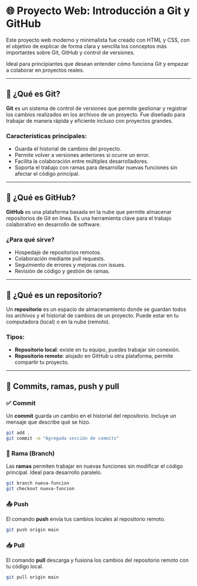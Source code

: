 # 🌐 Proyecto Web: Introducción a Git y GitHub

Este proyecto web moderno y minimalista fue creado con HTML y CSS, con el objetivo de explicar de forma clara y sencilla los conceptos más importantes sobre Git, GitHub y control de versiones.

Ideal para principiantes que desean entender cómo funciona Git y empezar a colaborar en proyectos reales.

---

## 🧠 ¿Qué es Git?

**Git** es un sistema de control de versiones que permite gestionar y registrar los cambios realizados en los archivos de un proyecto. Fue diseñado para trabajar de manera rápida y eficiente incluso con proyectos grandes.

### Características principales:
- Guarda el historial de cambios del proyecto.
- Permite volver a versiones anteriores si ocurre un error.
- Facilita la colaboración entre múltiples desarrolladores.
- Soporta el trabajo con ramas para desarrollar nuevas funciones sin afectar el código principal.

---

## 🐙 ¿Qué es GitHub?

**GitHub** es una plataforma basada en la nube que permite almacenar repositorios de Git en línea. Es una herramienta clave para el trabajo colaborativo en desarrollo de software.

### ¿Para qué sirve?
- Hospedaje de repositorios remotos.
- Colaboración mediante pull requests.
- Seguimiento de errores y mejoras con issues.
- Revisión de código y gestión de ramas.

---

## 📁 ¿Qué es un repositorio?

Un **repositorio** es un espacio de almacenamiento donde se guardan todos los archivos y el historial de cambios de un proyecto. Puede estar en tu computadora (local) o en la nube (remoto).

### Tipos:
- **Repositorio local**: existe en tu equipo, puedes trabajar sin conexión.
- **Repositorio remoto**: alojado en GitHub u otra plataforma, permite compartir tu proyecto.

---

## 🔧 Commits, ramas, push y pull

### ✅ Commit

Un **commit** guarda un cambio en el historial del repositorio. Incluye un mensaje que describe qué se hizo.

```bash
git add .
git commit -m "Agregada sección de commits"
```

### 🌿 Rama (Branch)

Las **ramas** permiten trabajar en nuevas funciones sin modificar el código principal. Ideal para desarrollo paralelo.

```bash
git branch nueva-funcion
git checkout nueva-funcion
```

### 📤 Push

El comando **push** envía tus cambios locales al repositorio remoto.

```bash
git push origin main
```

### 📥 Pull

El comando **pull** descarga y fusiona los cambios del repositorio remoto con tu código local.

```bash
git pull origin main
```

